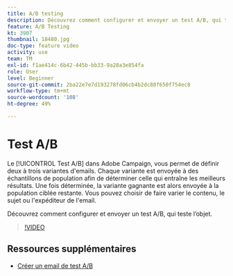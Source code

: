 ```yaml
---
title: A/B testing
description: Découvrez comment configurer et envoyer un test A/B, qui teste l’objet.
feature: A/B Testing
kt: 3907
thumbnail: 18480.jpg
doc-type: feature video
activity: use
team: TM
exl-id: f1ae414c-6b42-445b-bb33-9a28a3e854fa
role: User
level: Beginner
source-git-commit: 2ba22e7e7d193278fd06cb4b2dc80f650f754ec8
workflow-type: tm+mt
source-wordcount: '108'
ht-degree: 49%

---
```


# Test A/B

Le [!UICONTROL Test A/B] dans Adobe Campaign, vous permet de définir deux à trois variantes d&#39;emails. Chaque variante est envoyée à des échantillons de population afin de déterminer celle qui entraîne les meilleurs résultats. Une fois déterminée, la variante gagnante est alors envoyée à la population ciblée restante. Vous pouvez choisir de faire varier le contenu, le sujet ou l&#39;expéditeur de l&#39;email.

Découvrez comment configurer et envoyer un test A/B, qui teste l’objet.

>[!VIDEO](https://video.tv.adobe.com/v/18480?quality=12)

## Ressources supplémentaires

* [Créer un email de test A/B](https://experienceleague.adobe.com/docs/campaign-standard/using/communication-channels/email-messages/designing-an-a-b-test-email.html)
